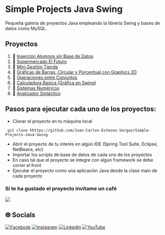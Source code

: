 # Simple Projects Java Swing
Pequeña galería de proyectos Java empleando la librería Swing y bases de datos como MySQL.

## Proyectos
1. 👺 [Inserción Alumnos sin Base de Datos](https://github.com/Juan-Carlos-Estevez-Vargas/Simple-Projects-Java-Swing/tree/master/01.%20Proyecto%20Insercion%20Alumnos%20Sin%20DB)
2. 👺 [Supermercado El Futuro](https://github.com/Juan-Carlos-Estevez-Vargas/Simple-Projects-Java-Swing/tree/master/02.%20Supermercado%20El%20Futuro)
3. 👺 [Mini Gestión Tienda](https://github.com/Juan-Carlos-Estevez-Vargas/Simple-Projects-Java-Swing/tree/master/03.%20Minisistema%20Tienda)
4. 👺 [Gráficas de Barras, Circular y Porcentual con Graphics 2D](https://github.com/Juan-Carlos-Estevez-Vargas/Simple-Projects-Java-Swing/tree/master/04.%20Graficas%20de%20Barras%2C%20Circular%20y%20Porcentual)
5. 👺 [Operaciones entre Conjuntos](https://github.com/Juan-Carlos-Estevez-Vargas/Simple-Projects-Java-Swing/tree/master/05.%20Operaciones%20Entre%20Conjuntos)
6. 👺 [Calculadora Basica (Gráfica en Swing)](https://github.com/Juan-Carlos-Estevez-Vargas/Simple-Projects-Java-Swing/tree/master/06.%20Calculadora%20Basica%20(Grafica%20Swing))
7. 👺 [Sistemas Numéricos](https://github.com/Juan-Carlos-Estevez-Vargas/Simple-Projects-Java-Swing/tree/master/07.%20Sistemas%20Numericos)
8. 👺 [Analizador Sintáctico](https://github.com/Juan-Carlos-Estevez-Vargas/Simple-Projects-Java-Swing/tree/master/08.%20Analizador%20Sintactico)

## Pasos para ejecutar cada uno de los proyectos:
* Clonar el proyecto en tu máquina local
``` batch
 git clone hhttps://github.com/Juan-Carlos-Estevez-Vargas/Simple-Projects-Java-Swing
```
* Abrir el proyecto de tu interés en algún IDE (Spring Tool Suite, Eclipse, NetBeans, etc)
* Importar los scripts de base de datos de cada uno de los proyectos
* En caso tal que el proyecto se integre con algún framework se debe correr el front
* Ejecutar el proyecto como una aplicación Java desde la clase main de cada proyecto

### Si te ha gustado el proyecto invitame un café
<div align="left">
  <a href="https://paypal.me/JEstevezVargas" target="_blank" style="display: inline-block;">
    <img
      src="https://img.shields.io/badge/Donate-Buy%20Me%20A%20Coffee-orange.svg?style=flat-square&logo=buymeacoffee" 
      align="center"
     />
  </a>
</div>

## 🌐 Socials 

[![Facebook](https://img.shields.io/badge/Facebook-%231877F2.svg?logo=Facebook&logoColor=white)](https://facebook.com/juancarlos.estevezvargas.98) [![Instagram](https://img.shields.io/badge/Instagram-%23E4405F.svg?logo=Instagram&logoColor=white)](https://instagram.com/juankestevez) [![LinkedIn](https://img.shields.io/badge/LinkedIn-%230077B5.svg?logo=linkedin&logoColor=white)](https://linkedin.com/in/juan-carlos-estevez-vargas) [![YouTube](https://img.shields.io/badge/YouTube-%23FF0000.svg?logo=YouTube&logoColor=white)](https://youtube.com/@JuanCarlosEstevezVargas)
